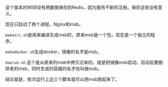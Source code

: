 这个版本的MSB没有把数据保存到Redis，因为服务不断的注册。保存这些没有意义。

现在只启动了两个进程，Nginx和msb。

`makesrc.sh`是用来编译生成msb的，原来msb是一个包，现在是一个独立的程序。

`makedocker.sh`生成docker，镜像的名字是msb。

`daorun.sh` 这个是从原来的msb中拷贝过来的。就是把镜像msb启动，启动前要删除老的msb，同时生成的容器的名字也叫做msb。

结论就是，依次运行上边三个脚本就可以把msb跑起来了。